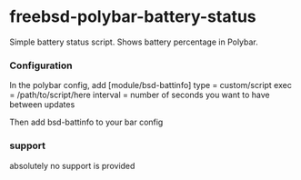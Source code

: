 # freebsd-polybar-battery-status
Simple battery status script. Shows battery percentage in Polybar.

### Configuration
In the polybar config, add
[module/bsd-battinfo]
type = custom/script
exec = /path/to/script/here
interval = number of seconds you want to have between updates

Then add bsd-battinfo to your bar config

### support
absolutely no support is provided
